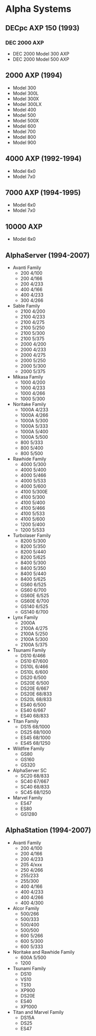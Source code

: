 Alpha Systems
=============

## DECpc AXP 150 (1993)
### DEC 2000 AXP
- DEC 2000 Model 300 AXP
- DEC 2000 Model 500 AXP

## 2000 AXP (1994)
- Model 300
- Model 300L
- Model 300X
- Model 300LX
- Model 400
- Model 500
- Model 500X
- Model 600
- Model 700
- Model 800
- Model 900

## 4000 AXP (1992-1994)
- Model 6x0
- Model 7x0

## 7000 AXP (1994-1995)
- Model 6x0
- Model 7x0

## 10000 AXP
- Model 6x0

## AlphaServer (1994-2007)
- Avanti Family
	- 200 4/100
	- 200 4/166
	- 200 4/233
	- 400 4/166
	- 400 4/233
	- 300	4/266
- Sable Family
	- 2100 4/200
	- 2100 4/233
	- 2100 4/275
	- 2100 5/250
	- 2100 5/300
	- 2100 5/375
	- 2000 4/200
	- 2000 4/233
	- 2000 4/275
	- 2000 5/250
	- 2000 5/300
	- 2000 5/375
- Mikasa Family
	- 1000 4/200
	- 1000 4/233
	- 1000 4/266
	- 1000 5/300
- Noritake Family
	- 1000A 4/233
	- 1000A 4/266
	- 1000A 5/300
	- 1000A 5/333
	- 1000A 5/400
	- 1000A 5/500
	- 800 5/333
	- 800 5/400
	- 800 5/500
- Rawhide Family
	- 4000 5/300
	- 4000 5/400
	- 4000 5/466
	- 4000 5/533
	- 4000 5/600
	- 4100 5/300E
	- 4100 5/300
	- 4100 5/400
	- 4100 5/466
	- 4100 5/533
	- 4100 5/600
	- 1200 5/400
	- 1200 5/533
- Turbolaser Family
	- 8200 5/300
	- 8200 5/350
	- 8200 5/440
	- 8200 5/625
	- 8400 5/300
	- 8400 5/350
	- 8400 5/440
	- 8400 5/625
	- GS60 6/525
	- GS60 6/700
	- GS60E 6/525
	- GS60E 6/700
	- GS140 6/525
	- GS140 6/700
- Lynx Family
	- 2000A
	- 2100A 4/275
	- 2100A 5/250
	- 2100A 5/300
	- 2100A 5/375
- Tsunami Family
	- DS10 6/466
	- DS10 67/600
	- DS10L 6/466
	- DS10L 6/600
	- DS20 6/500
	- DS20E 6/500
	- DS20E 6/667
	- DS20E 68/833
	- DS20L 68/833
	- ES40 6/500
	- ES40 6/667
	- ES40 68/833
- Titan Family
	- DS15 68/1000
	- DS25 68/1000
	- ES45 68/1000
	- ES45 68/1250
- Wildfire Family
	- GS80
	- GS160
	- GS320
- AlphaServer SC
	- SC20 68/833
	- SC40 67/667
	- SC40 68/833
	- SC45 68/1250
- Marvel Family
	- ES47
	- ES80
	- GS1280

## AlphaStation (1994-2007)
- Avanti Family
	- 200 4/100
	- 200 4/166
	- 200 4/233
	- 205 4/xxx
	- 250 4/266
	- 255/233
	- 255/300
	- 400 4/166
	- 400 4/233
	- 400 4/266
	- 400 4/300
- Alcor Family
	- 500/266
	- 500/333
	- 500/400
	- 500/500
	- 600 5/266
	- 600 5/300
	- 600 5/333
- Noritake and Rawhide Family
	- 600A 5/500
	- 1200
- Tsunami Family
	- DS10
	- VS10
	- TS10
	- XP900
	- DS20E
	- ES40
	- XP1000
- Titan and Marvel Family
	- DS15A
	- DS25
	- ES47
